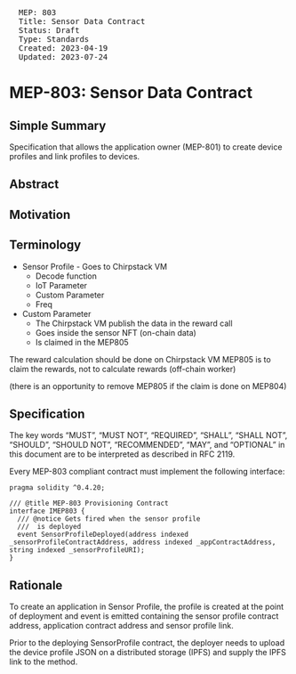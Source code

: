 <pre>
  MEP: 803
  Title: Sensor Data Contract
  Status: Draft
  Type: Standards
  Created: 2023-04-19
  Updated: 2023-07-24
</pre>

# MEP-803: Sensor Data Contract

## Simple Summary

Specification that allows the application owner (MEP-801) to create device profiles and link profiles to devices.

## Abstract

## Motivation

## Terminology

- Sensor Profile - Goes to Chirpstack VM
  - Decode function
  - IoT Parameter
  - Custom Parameter
  - Freq
- Custom Parameter
  - The Chirpstack VM publish the data in the reward call
  - Goes inside the sensor NFT (on-chain data)
  - Is claimed in the MEP805

The reward calculation should be done on Chirpstack VM
MEP805 is to claim the rewards, not to calculate rewards (off-chain worker)

(there is an opportunity to remove MEP805 if the claim is done on MEP804)

## Specification

The key words “MUST”, “MUST NOT”, “REQUIRED”, “SHALL”, “SHALL NOT”, “SHOULD”, “SHOULD NOT”, “RECOMMENDED”, “MAY”, and “OPTIONAL” in this document are to be interpreted as described in RFC 2119.

Every MEP-803 compliant contract must implement the following interface:

```solidity=
pragma solidity ^0.4.20;

/// @title MEP-803 Provisioning Contract
interface IMEP803 {
  /// @notice Gets fired when the sensor profile
  ///  is deployed
  event SensorProfileDeployed(address indexed _sensorProfileContractAddress, address indexed _appContractAddress, string indexed _sensorProfileURI);
}
```

## Rationale

To create an application in Sensor Profile, the profile is created at the point of deployment and event is emitted containing the sensor profile contract address, application contract address and sensor profile link.


Prior to the deploying SensorProfile contract, the deployer needs to upload the device profile JSON on a distributed storage (IPFS) and supply the IPFS link to the method.
